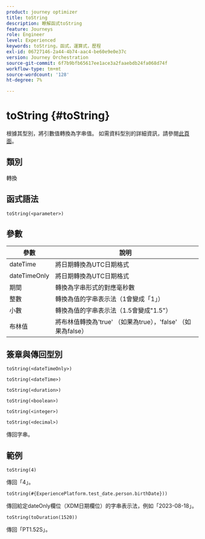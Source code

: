 ```yaml
---
product: journey optimizer
title: toString
description: 瞭解函式toString
feature: Journeys
role: Engineer
level: Experienced
keywords: toString，函式，運算式，歷程
exl-id: 06727146-2a44-4b74-aac4-be60e9e0e37c
version: Journey Orchestration
source-git-commit: 6f7b9bfb65617ee1ace3a2faaebdb24fa068d74f
workflow-type: tm+mt
source-wordcount: '128'
ht-degree: 7%

---
```


# toString {#toString}

根據其型別，將引數值轉換為字串值。 如需資料型別的詳細資訊，請參閱[此頁面](../expression/data-types.md)。

## 類別

轉換

## 函式語法

`toString(<parameter>)`

## 參數

| 參數 | 說明 |
|--- |--- |
| dateTime | 將日期轉換為UTC日期格式 |
| dateTimeOnly | 將日期轉換為UTC日期格式 |
| 期間 | 轉換為字串形式的對應毫秒數 |
| 整數 | 轉換為值的字串表示法（1會變成「1」） |
| 小數 | 轉換為值的字串表示法（1.5會變成&quot;1.5&quot;） |
| 布林值 | 將布林值轉換為&#39;true&#39; （如果為true），&#39;false&#39; （如果為false） |

## 簽章與傳回型別

`toString(<dateTimeOnly>)`

`toString(<dateTime>)`

`toString(<duration>)`

`toString(<boolean>)`

`toString(<integer>)`

`toString(<decimal>)`

傳回字串。

## 範例

`toString(4)`

傳回「4」。

`toString(#{ExperiencePlatform.test_date.person.birthDate}))`

傳回給定dateOnly欄位（XDM日期欄位）的字串表示法，例如「2023-08-18」。

`toString(toDuration(1520))`

傳回「PT1.52S」。
